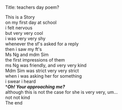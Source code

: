 Title: teachers day poem?</br>

This is a Story</br>
on my first day at school</br>
i felt nervous</br>
but very very cool</br>
i was very very shy</br>
whenever the sf's asked for a reply</br>
then i saw my ft's</br>
Ms Ng and mdm Sim</br>
the first impressions of them</br>
ms Ng was friendly, and very very kind</br>
Mdm Sim was strict very very strict</br>
when i was asking her for something</br>
i swear i heard</br>
****Oh! Your approaching me?***</br>
although this is not the case for she is very very, um... </br>
not not kind</br>
The end</br>
